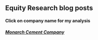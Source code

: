 ## Equity Research blog posts
#### Click on company name for my analysis


##### [Monarch Cement Company](blog_post_mcem.md)

